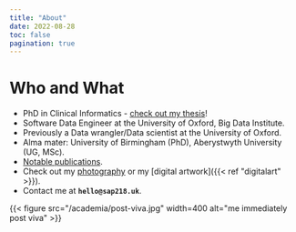```yaml
---
title: "About"
date: 2022-08-28
toc: false
pagination: true
---
```


# Who and What

+ PhD in Clinical Informatics - [check out my thesis](https://etheses.bham.ac.uk//id/eprint/13244/ "link to thesis")!
+ Software Data Engineer at the University of Oxford, Big Data Institute.
+ Previously a Data wrangler/Data scientist at the University of Oxford. 
+ Alma mater: University of Birmingham (PhD), Aberystwyth University (UG, MSc).
+ [Notable publications](https://scholar.google.com/citations?user=UjpxpTYAAAAJ&hl=en "google scholar link").
+ Check out my [photography](https://www.flickr.com/photos/sap218/albums/ "my photographs with my fancy camera") or my [digital artwork]({{< ref "digitalart" >}}).
+ Contact me at **`hello@sap218.uk`**.

{{< figure src="/academia/post-viva.jpg" width=400 alt="me immediately post viva" >}}